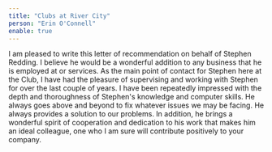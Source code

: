 ```yaml
---
title: "Clubs at River City"
person: "Erin O'Connell"
enable: true
---
```

I am pleased to write this letter of recommendation on behalf of Stephen Redding. I believe he would be a wonderful addition to any business that he is employed at or services. As the main point of contact for Stephen here at the Club, I have had the pleasure of supervising and working with Stephen for over the last couple of years. I have been repeatedly impressed with the depth and thoroughness of Stephen's knowledge and computer skills. He always goes above and beyond to fix whatever issues we may be facing. He always provides a solution to our problems. In addition, he brings a wonderful spirit of cooperation and dedication to his work that makes him an ideal colleague, one who I am sure will contribute positively to your company.